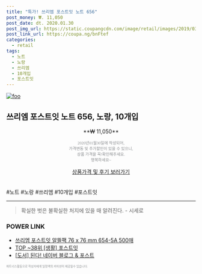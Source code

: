 ```yaml
--- 
title: "특가! 쓰리엠 포스트잇 노트 656" 
post_money: ₩. 11,050 
post_date: dt. 2020.01.30 
post_img_url: https://static.coupangcdn.com/image/retail/images/2019/03/08/15/8/708cbda6-fe35-400c-9772-cf017a9683a4.jpg 
post_link_url: https://coupa.ng/bnFtef 
categories: 
  - retail 
tags: 
  - 노트 
  - 노랑 
  - 쓰리엠 
  - 10개입 
  - 포스트잇 
--- 
```

[![foo](https://static.coupangcdn.com/image/retail/images/2019/03/08/15/8/708cbda6-fe35-400c-9772-cf017a9683a4.jpg)](https://coupa.ng/bnFtef) 

## 쓰리엠 포스트잇 노트 656, 노랑, 10개입 
<p style="text-align: center;">**₩ 11,050**</p> 
<p style="text-align: center;"><span style="color: #898c8f; font-family: Georgia,Times,serif; font-size: 0.75em;">2020년01월30일에 작성되어, <br>가격변동 및 추가할인이 있을 수 있으니,<br> 상품 가격을 꼭!확인해주세요.<br>행복하세요~</span> 
</p>	 
<div markdown="0" style="text-align: center;"><a href="https://coupa.ng/bnFtef" class="btn btn--success">상품가격 및 후기 보러가기</a></div> 
<br><br> 
  #노트 #노랑 #쓰리엠 #10개입 #포스트잇 
<hr> 

> 확실한 벗은 불확실한 처지에 있을 때 알려진다. - 시세로 


### POWER LINK

* <a href="https://blog.naver.com/fasyy4321/221790393989" target="_blank">쓰리엠 포스트잇 알뜰팩 76 x 76 mm 654-5A 500매</a>
* <a href="https://blog.naver.com/an0733/221789591054" target="_blank"> TOP ~38위 [생활] 포스트잇</a>
* <a href="https://blog.naver.com/sakai111/221781577973" target="_blank">[도서] 된다! 네이버 블로그 & 포스트</a>

<span style="color: #898c8f; font-family: Georgia,Times,serif; font-size: 0.55em;">파트너스활동으로 작성자에게 일정액의 커미션이 제공될수 있습니다.</span> 
